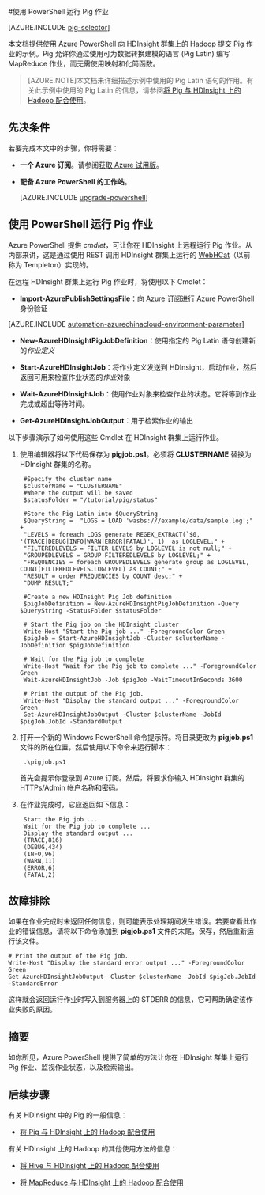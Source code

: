 <properties
   pageTitle="在 HDInsight 中将 Hadoop Pig 与 PowerShell 配合使用 | Azure"
   description="了解如何使用 Azure PowerShell 将 Pig 作业提交到 HDInsight 上的 Hadoop 群集。"
   services="hdinsight"
   documentationCenter=""
   authors="Blackmist"
   manager="paulettm"
   editor="cgronlun"
	tags="azure-portal"/>

<tags
   ms.service="hdinsight"
   ms.devlang="na"
   ms.topic="article"
   ms.tgt_pltfrm="na"
   ms.workload="big-data"
   ms.date="10/11/2016"
   wacn.date="11/21/2016"
   ms.author="larryfr"/>

#使用 PowerShell 运行 Pig 作业

[AZURE.INCLUDE [pig-selector](../../includes/hdinsight-selector-use-pig.md)]

本文档提供使用 Azure PowerShell 向 HDInsight 群集上的 Hadoop 提交 Pig 作业的示例。Pig 允许你通过使用可为数据转换建模的语言 (Pig Latin) 编写 MapReduce 作业，而无需使用映射和化简函数。

> [AZURE.NOTE]本文档未详细描述示例中使用的 Pig Latin 语句的作用。有关此示例中使用的 Pig Latin 的信息，请参阅[将 Pig 与 HDInsight 上的 Hadoop 配合使用](/documentation/articles/hdinsight-use-pig/)。

## <a id="prereq"></a>先决条件

若要完成本文中的步骤，你将需要：

- **一个 Azure 订阅**。请参阅[获取 Azure 试用版](/pricing/1rmb-trial/)。

- **配备 Azure PowerShell 的工作站**。

    [AZURE.INCLUDE [upgrade-powershell](../../includes/hdinsight-use-latest-powershell.md)]

## <a id="powershell"></a>使用 PowerShell 运行 Pig 作业

Azure PowerShell 提供 *cmdlet*，可让你在 HDInsight 上远程运行 Pig 作业。从内部来讲，这是通过使用 REST 调用 HDInsight 群集上运行的 [WebHCat](https://cwiki.apache.org/confluence/display/Hive/WebHCat)（以前称为 Templeton）实现的。

在远程 HDInsight 群集上运行 Pig 作业时，将使用以下 Cmdlet：

* **Import-AzurePublishSettingsFile**：向 Azure 订阅进行 Azure PowerShell 身份验证

[AZURE.INCLUDE [automation-azurechinacloud-environment-parameter](../../includes/automation-azurechinacloud-environment-parameter.md)]

* **New-AzureHDInsightPigJobDefinition**：使用指定的 Pig Latin 语句创建新的*作业定义*

* **Start-AzureHDInsightJob**：将作业定义发送到 HDInsight，启动作业，然后返回可用来检查作业状态的*作业*对象

* **Wait-AzureHDInsightJob**：使用作业对象来检查作业的状态。它将等到作业完成或超出等待时间。

* **Get-AzureHDInsightJobOutput**：用于检索作业的输出

以下步骤演示了如何使用这些 Cmdlet 在 HDInsight 群集上运行作业。

1. 使用编辑器将以下代码保存为 **pigjob.ps1**。必须将 **CLUSTERNAME** 替换为 HDInsight 群集的名称。

		#Specify the cluster name
		$clusterName = "CLUSTERNAME"
		#Where the output will be saved
		$statusFolder = "/tutorial/pig/status"

		#Store the Pig Latin into $QueryString
		$QueryString =  "LOGS = LOAD 'wasbs:///example/data/sample.log';" +
		"LEVELS = foreach LOGS generate REGEX_EXTRACT(`$0, '(TRACE|DEBUG|INFO|WARN|ERROR|FATAL)', 1)  as LOGLEVEL;" +
		"FILTEREDLEVELS = FILTER LEVELS by LOGLEVEL is not null;" +
		"GROUPEDLEVELS = GROUP FILTEREDLEVELS by LOGLEVEL;" +
		"FREQUENCIES = foreach GROUPEDLEVELS generate group as LOGLEVEL, COUNT(FILTEREDLEVELS.LOGLEVEL) as COUNT;" +
		"RESULT = order FREQUENCIES by COUNT desc;" +
		"DUMP RESULT;"

		#Create a new HDInsight Pig Job definition
		$pigJobDefinition = New-AzureHDInsightPigJobDefinition -Query $QueryString -StatusFolder $statusFolder

		# Start the Pig job on the HDInsight cluster
		Write-Host "Start the Pig job ..." -ForegroundColor Green
		$pigJob = Start-AzureHDInsightJob -Cluster $clusterName -JobDefinition $pigJobDefinition

		# Wait for the Pig job to complete
		Write-Host "Wait for the Pig job to complete ..." -ForegroundColor Green
		Wait-AzureHDInsightJob -Job $pigJob -WaitTimeoutInSeconds 3600

		# Print the output of the Pig job.
		Write-Host "Display the standard output ..." -ForegroundColor Green
		Get-AzureHDInsightJobOutput -Cluster $clusterName -JobId $pigJob.JobId -StandardOutput

2. 打开一个新的 Windows PowerShell 命令提示符。将目录更改为 **pigjob.ps1** 文件的所在位置，然后使用以下命令来运行脚本：

		.\pigjob.ps1
        
    首先会提示你登录到 Azure 订阅。然后，将要求你输入 HDInsight 群集的 HTTPs/Admin 帐户名称和密码。

7. 在作业完成时，它应返回如下信息：

        Start the Pig job ...
        Wait for the Pig job to complete ...
        Display the standard output ...
        (TRACE,816)
        (DEBUG,434)
        (INFO,96)
        (WARN,11)
        (ERROR,6)
        (FATAL,2)

## <a id="troubleshooting"></a>故障排除

如果在作业完成时未返回任何信息，则可能表示处理期间发生错误。若要查看此作业的错误信息，请将以下命令添加到 **pigjob.ps1** 文件的末尾，保存，然后重新运行该文件。

	# Print the output of the Pig job.
	Write-Host "Display the standard error output ..." -ForegroundColor Green
    Get-AzureHDInsightJobOutput -Cluster $clusterName -JobId $pigJob.JobId -StandardError

这样就会返回运行作业时写入到服务器上的 STDERR 的信息，它可帮助确定该作业失败的原因。

## <a id="summary"></a>摘要

如你所见，Azure PowerShell 提供了简单的方法让你在 HDInsight 群集上运行 Pig 作业、监视作业状态，以及检索输出。

## <a id="nextsteps"></a>后续步骤

有关 HDInsight 中的 Pig 的一般信息：

* [将 Pig 与 HDInsight 上的 Hadoop 配合使用](/documentation/articles/hdinsight-use-pig/)

有关 HDInsight 上的 Hadoop 的其他使用方法的信息：

* [将 Hive 与 HDInsight 上的 Hadoop 配合使用](/documentation/articles/hdinsight-use-hive/)

* [将 MapReduce 与 HDInsight 上的 Hadoop 配合使用](/documentation/articles/hdinsight-use-mapreduce/)

<!---HONumber=Mooncake_1207_2015-->